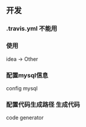 ##  开发

### .travis.yml 不能用

### 使用

idea -> Other 

### 配置mysql信息

config mysql 

### 配置代码生成路径 生成代码

code generator 





